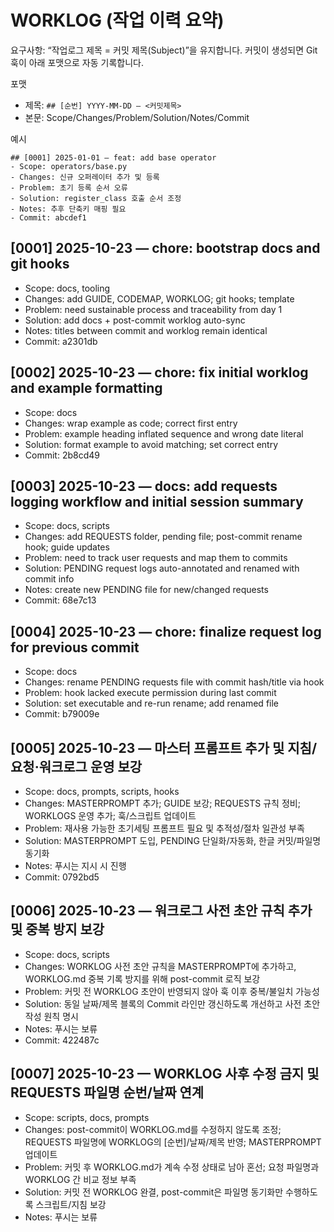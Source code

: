 # WORKLOG (작업 이력 요약)

요구사항: “작업로그 제목 = 커밋 제목(Subject)”을 유지합니다. 커밋이 생성되면 Git 훅이 아래 포맷으로 자동 기록합니다.

포맷
- 제목: `## [순번] YYYY-MM-DD — <커밋제목>`
- 본문: Scope/Changes/Problem/Solution/Notes/Commit

예시
```
## [0001] 2025-01-01 — feat: add base operator
- Scope: operators/base.py
- Changes: 신규 오퍼레이터 추가 및 등록
- Problem: 초기 등록 순서 오류
- Solution: register_class 호출 순서 조정
- Notes: 추후 단축키 매핑 필요
- Commit: abcdef1
```

## [0001] 2025-10-23 — chore: bootstrap docs and git hooks
- Scope: docs, tooling
- Changes: add GUIDE, CODEMAP, WORKLOG; git hooks; template
- Problem: need sustainable process and traceability from day 1
- Solution: add docs + post-commit worklog auto-sync
- Notes: titles between commit and worklog remain identical
- Commit: a2301db
## [0002] 2025-10-23 — chore: fix initial worklog and example formatting
- Scope: docs
- Changes: wrap example as code; correct first entry
- Problem: example heading inflated sequence and wrong date literal
- Solution: format example to avoid matching; set correct entry
- Commit: 2b8cd49

## [0003] 2025-10-23 — docs: add requests logging workflow and initial session summary
- Scope: docs, scripts
- Changes: add REQUESTS folder, pending file; post-commit rename hook; guide updates
- Problem: need to track user requests and map them to commits
- Solution: PENDING request logs auto-annotated and renamed with commit info
- Notes: create new PENDING file for new/changed requests
- Commit: 68e7c13

## [0004] 2025-10-23 — chore: finalize request log for previous commit
- Scope: docs
- Changes: rename PENDING requests file with commit hash/title via hook
- Problem: hook lacked execute permission during last commit
- Solution: set executable and re-run rename; add renamed file
- Commit: b79009e

## [0005] 2025-10-23 — 마스터 프롬프트 추가 및 지침/요청·워크로그 운영 보강
- Scope: docs, prompts, scripts, hooks
- Changes: MASTERPROMPT 추가; GUIDE 보강; REQUESTS 규칙 정비; WORKLOGS 운영 추가; 훅/스크립트 업데이트
- Problem: 재사용 가능한 초기세팅 프롬프트 필요 및 추적성/절차 일관성 부족
- Solution: MASTERPROMPT 도입, PENDING 단일화/자동화, 한글 커밋/파일명 동기화
- Notes: 푸시는 지시 시 진행
- Commit: 0792bd5

## [0006] 2025-10-23 — 워크로그 사전 초안 규칙 추가 및 중복 방지 보강
- Scope: docs, scripts
- Changes: WORKLOG 사전 초안 규칙을 MASTERPROMPT에 추가하고, WORKLOG.md 중복 기록 방지를 위해 post-commit 로직 보강
- Problem: 커밋 전 WORKLOG 초안이 반영되지 않아 훅 이후 중복/불일치 가능성
- Solution: 동일 날짜/제목 블록의 Commit 라인만 갱신하도록 개선하고 사전 초안 작성 원칙 명시
- Notes: 푸시는 보류
- Commit: 422487c

## [0007] 2025-10-23 — WORKLOG 사후 수정 금지 및 REQUESTS 파일명 순번/날짜 연계
- Scope: scripts, docs, prompts
- Changes: post-commit이 WORKLOG.md를 수정하지 않도록 조정; REQUESTS 파일명에 WORKLOG의 [순번]/날짜/제목 반영; MASTERPROMPT 업데이트
- Problem: 커밋 후 WORKLOG.md가 계속 수정 상태로 남아 혼선; 요청 파일명과 WORKLOG 간 비교 정보 부족
- Solution: 커밋 전 WORKLOG 완결, post-commit은 파일명 동기화만 수행하도록 스크립트/지침 보강
- Notes: 푸시는 보류
